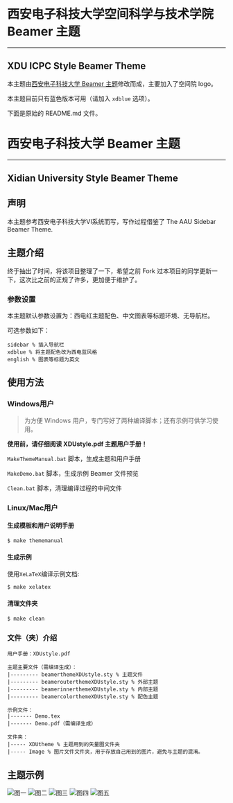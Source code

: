 # 西安电子科技大学空间科学与技术学院 Beamer 主题
---
XDU ICPC Style Beamer Theme
---

本主题由[西安电子科技大学 Beamer 主题](https://github.com/StickCui/XDUstyle-Beamer-Theme)修改而成，主要加入了空间院 logo。

本主题目前只有蓝色版本可用（请加入 `xdblue` 选项）。

下面是原始的 README.md 文件。

# 西安电子科技大学 Beamer 主题
---
Xidian University Style Beamer Theme
---

## 声明
本主题参考西安电子科技大学VI系统而写，写作过程借鉴了 The AAU Sidebar Beamer Theme.

## 主题介绍
终于抽出了时间，将该项目整理了一下，希望之前 Fork 过本项目的同学更新一下，这次比之前的正规了许多，更加便于维护了。

### 参数设置

本主题默认参数设置为：西电红主题配色、中文图表等标题环境、无导航栏。

可选参数如下：

	sidebar % 插入导航栏
	xdblue % 将主题配色改为西电蓝风格
	english % 图表等标题为英文

## 使用方法

### Windows用户

> 为方便 Windows 用户，专门写好了两种编译脚本；还有示例可供学习使用。

**使用前，请仔细阅读 XDUstyle.pdf 主题用户手册！**

`MakeThemeManual.bat` 脚本，生成主题和用户手册

`MakeDemo.bat` 脚本，生成示例 Beamer 文件预览

`Clean.bat` 脚本，清理编译过程的中间文件

### Linux/Mac用户

#### 生成模板和用户说明手册

```bash
$ make thememanual
```

#### 生成示例

使用`XeLaTeX`编译示例文档:

```bash
$ make xelatex
```

#### 清理文件夹

```bash
$ make clean
```

### 文件（夹）介绍

	用户手册：XDUstyle.pdf

	主题主要文件（需编译生成）：
	|--------- beamerthemeXDUstyle.sty % 主题文件
	|--------- beamerouterthemeXDUstyle.sty % 外部主题
	|--------- beamerinnerthemeXDUstyle.sty % 内部主题
	|--------- beamercolorthemeXDUstyle.sty % 配色主题

	示例文件：
	|------- Demo.tex
	|------- Demo.pdf（需编译生成）

	文件夹：
	|----- XDUtheme % 主题用到的矢量图文件夹
	|----- Image % 图片文件文件夹，用于存放自己用到的图片，避免与主题的混淆。

## 主题示例

![图一](./Image/Demo_1.png)
![图二](./Image/Demo_2.png)
![图三](./Image/Demo_3.png)
![图四](./Image/Demo_4.png)
![图五](./Image/Demo_5.png)
	
	
